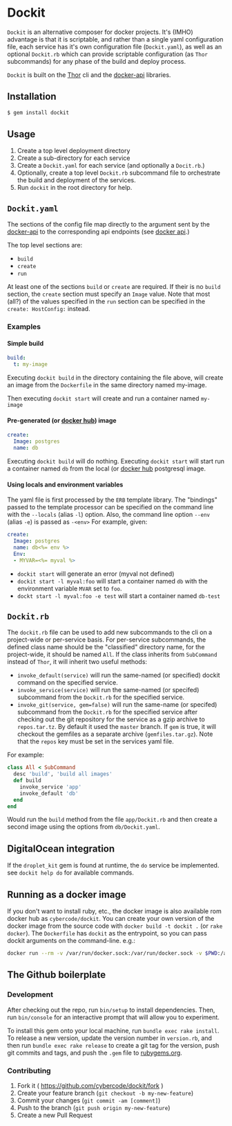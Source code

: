 [docker-api]: https://github.com/swipely/docker-api

# Dockit

`Dockit` is an alternative composer for docker projects. It's (IMHO) advantage is that it is scriptable, and rather than a single yaml configuration file, each service has it's own configuration file (`Dockit.yaml`), as well as an optional `Dockit.rb` which can provide scriptable configuration (as `Thor` subcommands) for any phase of the build and deploy process.

`Dockit` is built on the [Thor](https://github.com/erikhuda/thor) cli and the [docker-api] libraries.

## Installation

```sh
$ gem install dockit
```

## Usage

1. Create a top level deployment directory
2. Create a sub-directory for each service
3. Create a `Dockit.yaml` for each service (and optionally a `Docit.rb`.)
4. Optionally, create a top level `Dockit.rb` subcommand file to orchestrate the build and deployment of the services.
5. Run `dockit` in the root directory for help.

##  `Dockit.yaml`

The sections of the config file map directly to the argument sent by the
[docker-api] to the corresponding api endpoints (see  [docker api](http://docs.docker.com/reference/api/docker_remote_api_v1.9/).)

The top level sections are:

- `build`
- `create`
- `run`

At least one of the sections `build` or `create` are required. If their is no `build` section, the `create` section must specify an `Image` value. Note that most (all?) of the values specified in the `run` section can be specified in the `create: HostConfig:` instead.

### Examples

#### Simple build

```yaml
build:
  t: my-image
```

Executing `dockit build` in the directory containing the file above, will create an image from the `Dockerfile` in the same directory named my-image.

Then executing `dockit start` will create and run a container named `my-image`

[docker hub]: https://registry.hub.docker.com/search?q=library

#### Pre-generated (or [docker hub]) image
```yaml
create:
  Image: postgres
  name: db
```

Executing `dockit build` will do nothing. Executing `dockit start` will start run a container named `db` from the local (or [docker hub] postgresql image.

#### Using locals and environment variables

The yaml file is first processed by the `ERB` template library. The "bindings" passed to the template processor can be specified on the command line with the `--locals` (alias `-l`) option. Also, the command line option `--env` (alias `-e`) is passed as `-<env>` For example, given:

```yaml
create:
  Image: postgres
  name: db<%= env %>
  Env:
  - MYVAR=<%= myval %>
```

- `dockit start` will generate an error (myval not defined)
- `dockit start -l myval:foo` will start a container named `db` with the environment variable `MVAR` set to `foo`.
- `dockt start -l myval:foo -e test` will start a container named `db-test`

## `Dockit.rb`

The `dockit.rb` file can be used to add new subcommands to the cli on a project-wide or per-service basis. For per-service subcommands, the defined class name should be the "classified" directory name, for the project-wide, it should be named `All`. If the class inherits from `SubCommand` instead of `Thor`, it will inherit two useful methods:

- `invoke_default(service)` will run the same-named (or specified) dockit command on the specified service.
- `invoke_service(service)` will run the same-named (or specifed) subcommand from the `Dockit.rb` for the specified service.
- `invoke_git(service, gem=false)` will run the same-name (or specifed) subcommand from the `Dockit.rb` for the specified service after checking out the git repository for the service as a gzip archive to `repos.tar.tz`. By default it used the `master` branch. If `gem` is true, it will checkout the gemfiles as a separate archive (`gemfiles.tar.gz`). Note that the `repos` key must be set in the services yaml file.

For example:

```ruby
class All < SubCommand
  desc 'build', 'build all images'
  def build
    invoke_service 'app'
    invoke_default 'db'
  end
end
```

Would run the `build` method from the file `app/Dockit.rb` and then create a second image using the options from `db/Dockit.yaml`.

## DigitalOcean integration

If the `droplet_kit` gem is found at runtime, the `do` service be implemented. see `dockit help do` for available commands.

## Running as a docker image

If you don't want to install ruby, etc., the docker image is also available rom docker hub as `cybercode/dockit`. You can create your own version of the docker image from the source code with `docker build -t dockit .` (or `rake docker`). The `Dockerfile` has `dockit` as the entrypoint, so you can pass dockit arguments on the command-line. e.g.:

```sh
docker run --rm -v /var/run/docker.sock:/var/run/docker.sock -v $PWD:/app dockit help
```

## The Github boilerplate

### Development

After checking out the repo, run `bin/setup` to install dependencies. Then, run `bin/console` for an interactive prompt that will allow you to experiment.

To install this gem onto your local machine, run `bundle exec rake install`. To release a new version, update the version number in `version.rb`, and then run `bundle exec rake release` to create a git tag for the version, push git commits and tags, and push the `.gem` file to [rubygems.org](https://rubygems.org).

### Contributing

1. Fork it ( https://github.com/cybercode/dockit/fork )
2. Create your feature branch (`git checkout -b my-new-feature`)
3. Commit your changes (`git commit -am [comment]`)
4. Push to the branch (`git push origin my-new-feature`)
5. Create a new Pull Request
